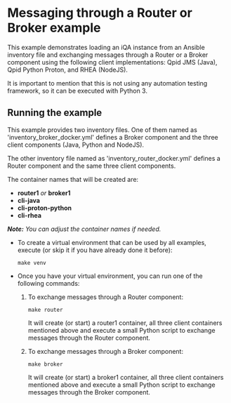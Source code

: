 # Messaging through a Router or Broker example

This example demonstrates loading an iQA instance from an Ansible inventory
file and exchanging messages through a Router or a Broker component using the
following client implementations: Qpid JMS (Java), Qpid Python Proton, and RHEA (NodeJS).

It is important to mention that this is not using any automation testing framework,
so it can be executed with Python 3.

## Running the example

This example provides two inventory files. One of them named as 'inventory_broker_docker.yml'
defines a Broker component and the three client components (Java, Python and NodeJS).

The other inventory file named as 'inventory_router_docker.yml' defines a Router component
and the same three client components.

The container names that will be created are:
* **router1** *or* **broker1**
* **cli-java**
* **cli-proton-python**
* **cli-rhea**

***Note:** You can adjust the container names if needed.* 

* To create a virtual environment that can be used by all examples, execute (or skip it
if you have already done it before):

    ```make venv```
    
* Once you have your virtual environment, you can run one of the following commands:

    1. To exchange messages through a Router component:
    
        ```make router```
    
        It will create (or start) a router1 container, all three client containers mentioned
        above and execute a small Python script to exchange messages through the Router component.
    
    2. To exchange messages through a Broker component:

        ```make broker```
    
        It will create (or start) a broker1 container, all three client containers mentioned
        above and execute a small Python script to exchange messages through the Broker component.
